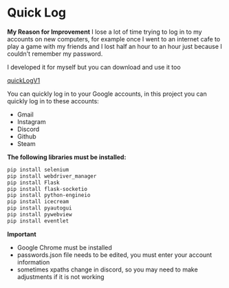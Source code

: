 # Quick Log

**My Reason for Improvement**
I lose a lot of time trying to log in to my accounts on new computers, for example once I went to an internet cafe to play a game with my friends and I lost half an hour to an hour just because I couldn't remember my password.

I developed it for myself but you can download and use it too

[quickLogV1](https://youtu.be/V7D6xDFFaNk)


You can quickly log in to your Google accounts, in this project you can quickly log in to these accounts:
  - Gmail
  - Instagram
  - Discord
  - Github
  - Steam

**The following libraries must be installed:**
```bash
pip install selenium
pip install webdriver_manager
pip install Flask
pip install flask-socketio
pip install python-engineio
pip install icecream
pip install pyautogui
pip install pywebview
pip install eventlet
```

**Important**
- Google Chrome must be installed
- passwords.json file needs to be edited, you must enter your account information
- sometimes xpaths change in discord, so you may need to make adjustments if it is not working
